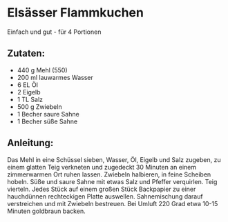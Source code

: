 Elsässer Flammkuchen
===
Einfach und gut - für 4 Portionen

Zutaten:
---
- 440 g Mehl (550)
- 200 ml lauwarmes Wasser
- 6 EL Öl
- 2  Eigelb
- 1 TL Salz
- 500 g Zwiebeln
- 1 Becher saure Sahne
- 1 Becher süße Sahne

Anleitung:
---
Das Mehl in eine Schüssel sieben, Wasser, Öl, Eigelb und Salz zugeben, zu einem glatten Teig verkneten und zugedeckt 30 Minuten an einem zimmerwarmen Ort ruhen lassen.
Zwiebeln halbieren, in feine Scheiben hobeln.
Süße und saure Sahne mit etwas Salz und Pfeffer verquirlen.
Teig vierteln.
Jedes Stück auf einem großen Stück Backpapier zu einer hauchdünnen rechteckigen Platte auswellen.
Sahnemischung darauf verstreichen und mit Zwiebeln bestreuen.
Bei Umluft 220 Grad etwa 10-15 Minuten goldbraun backen.